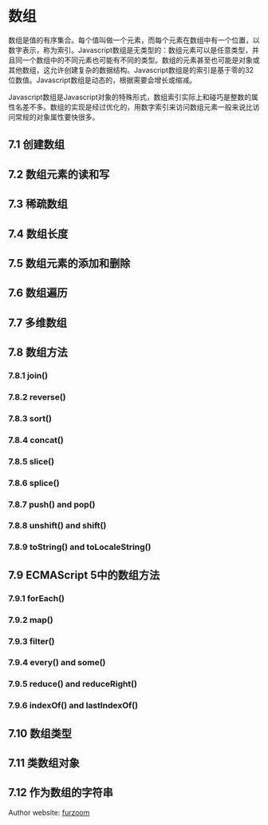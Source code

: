 # 数组
数组是值的有序集合。每个值叫做一个元素，而每个元素在数组中有一个位置，以数字表示，称为索引。Javascript数组是无类型的：数组元素可以是任意类型，并且同一个数组中的不同元素也可能有不同的类型。数组的元素甚至也可能是对象或其他数组，这允许创建复杂的数据结构。Javascript数组是的索引是基于零的32位数值。Javascript数组是动态的，根据需要会增长或缩减。

Javascript数组是Javascript对象的特殊形式，数组索引实际上和碰巧是整数的属性名差不多。数组的实现是经过优化的，用数字索引来访问数组元素一般来说比访问常规的对象属性要快很多。

## 7.1 创建数组

## 7.2 数组元素的读和写

## 7.3 稀疏数组

## 7.4 数组长度

## 7.5 数组元素的添加和删除

## 7.6 数组遍历

## 7.7 多维数组

## 7.8 数组方法

### 7.8.1 join()

### 7.8.2 reverse()

### 7.8.3 sort()

### 7.8.4 concat()

### 7.8.5 slice()

### 7.8.6 splice()

### 7.8.7 push() and pop()

### 7.8.8 unshift() and shift()

### 7.8.9 toString() and toLocaleString()

## 7.9 ECMAScript 5中的数组方法

### 7.9.1 forEach()

### 7.9.2 map()

### 7.9.3 filter()

### 7.9.4 every() and some()

### 7.9.5 reduce() and reduceRight()

### 7.9.6 indexOf() and lastIndexOf()

## 7.10 数组类型

## 7.11 类数组对象

## 7.12 作为数组的字符串






Author website: [furzoom](http://furzoom.com/about-us/ "Furzoom")
